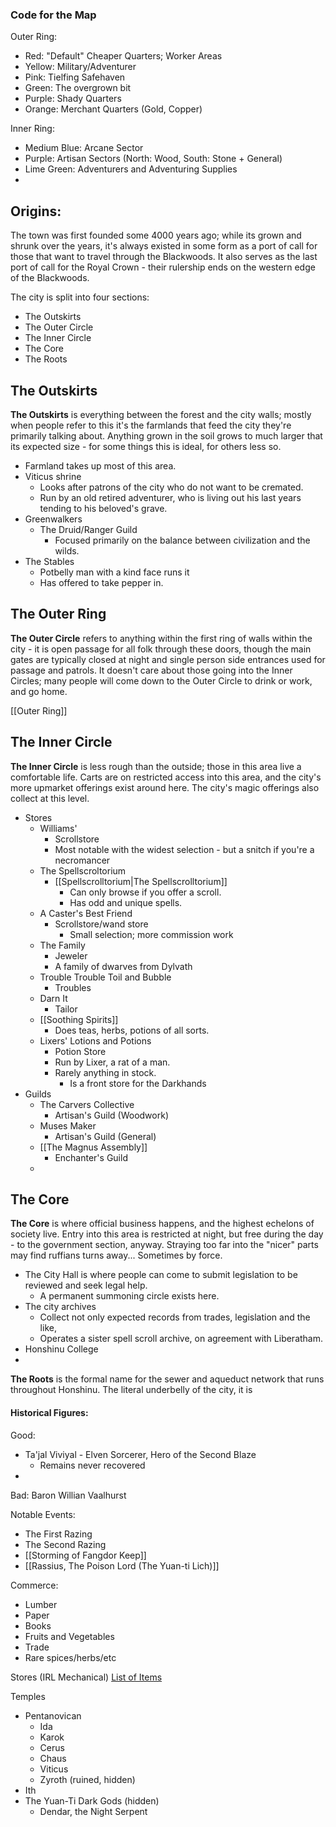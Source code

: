### Code for the Map

Outer Ring:
- Red: "Default" Cheaper Quarters; Worker Areas
- Yellow: Military/Adventurer
- Pink: Tielfing Safehaven
- Green: The overgrown bit
- Purple: Shady Quarters
- Orange: Merchant Quarters (Gold, Copper)

Inner Ring:
- Medium Blue: Arcane Sector
- Purple: Artisan Sectors (North: Wood, South: Stone + General)
- Lime Green: Adventurers and Adventuring Supplies
- 



## Origins:
The town was first founded some 4000 years ago; while its grown and shrunk over the years, it's always existed in some form as a port of call for those that want to travel through the Blackwoods. It also serves as the last port of call for the Royal Crown - their rulership ends on the western edge of the Blackwoods. 

The city is split into four sections:
- The Outskirts
- The Outer Circle
- The Inner Circle 
- The Core
- The Roots

## The Outskirts

**The Outskirts** is everything between the forest and the city walls; mostly when people refer to this it's the farmlands that feed the city they're primarily talking about. Anything grown in the soil grows to much larger that its expected size - for some things this is ideal, for others less so.
- Farmland takes up most of this area.
- Viticus shrine 
	- Looks after patrons of the city who do not want to be cremated.
	- Run by an old retired adventurer, who is living out his last years tending to his beloved's grave.
- Greenwalkers
	- The Druid/Ranger Guild
		- Focused primarily on the balance between civilization and the wilds.
- The Stables
	- Potbelly man with a kind face runs it
	- Has offered to take pepper in.

## The Outer Ring

**The Outer Circle** refers to anything within the first ring of walls within the city - it is open passage for all folk through these doors, though the main gates are typically closed at night and single person side entrances used for passage and patrols. 
It doesn't care about those going into the Inner Circles; many people will come down to the Outer Circle to drink or work, and go home.

[[Outer Ring]]

## The Inner Circle

**The Inner Circle** is less rough than the outside; those in this area live a comfortable life. Carts are on restricted access into this area, and the city's more upmarket offerings exist around here. The city's magic offerings also collect at this level.

- Stores
	- Williams'
		- Scrollstore
		- Most notable with the widest selection - but a snitch if you're a necromancer
	- The Spellscroltorium 
		- [[Spellscrolltorium|The Spellscrolltorium]]
			- Can only browse if you offer a scroll.
			- Has odd and unique spells.
	- A Caster's Best Friend
		- Scrollstore/wand store
			- Small selection; more commission work
	- The Family
		- Jeweler
		- A family of dwarves from Dylvath
	- Trouble Trouble Toil and Bubble
		- Troubles 
	- Darn It
		- Tailor 
	- [[Soothing Spirits]]
		- Does teas, herbs, potions of all sorts.
	- Lixers' Lotions and Potions
		- Potion Store
		- Run by Lixer, a rat of a man.
		- Rarely anything in stock.
			- Is a front store for the Darkhands
- Guilds
	- The Carvers Collective
		- Artisan's Guild (Woodwork)
	- Muses Maker 
		- Artisan's Guild (General)
	-  [[The Magnus Assembly]]
		- Enchanter's Guild
	- 

## The Core

**The Core** is where official business happens, and the highest echelons of society live. Entry into this area is restricted at night, but free during the day - to the government section, anyway. Straying too far into the "nicer" parts may find ruffians turns away... Sometimes by force.
- The City Hall is where people can come to submit legislation to be reviewed and seek legal help.
	- A permanent summoning circle exists here.
- The city archives 
	- Collect not only expected records from trades, legislation and the like, 
	- Operates a sister spell scroll archive, on agreement with Liberatham. 
- Honshinu College 
- 

**The Roots** is the formal name for the sewer and aqueduct network that runs throughout Honshinu. The literal underbelly of the city, it is 

#### __Historical Figures:__
Good:
- Ta'jal Viviyal - Elven Sorcerer, Hero of the Second Blaze
	- Remains never recovered
- 

Bad:
Baron Willian Vaalhurst

Notable Events:
- The First Razing
- The Second Razing
- [[Storming of Fangdor Keep]]
- [[Rassius, The Poison Lord (The Yuan-ti Lich)]]

Commerce:
- Lumber
- Paper
- Books
- Fruits and Vegetables
- Trade
- Rare spices/herbs/etc

Stores (IRL Mechanical)
[List of Items](file:///D:/D&D%20Books/D&D%20Shop%20Catalog%20v_1_1.pdf)


   
Temples
- Pentanovican
	- Ida
	- Karok
	- Cerus
	- Chaus
	-  Viticus
	- Zyroth (ruined, hidden)
-   Ith
-   The Yuan-Ti Dark Gods (hidden)
	-   Dendar, the Night Serpent




